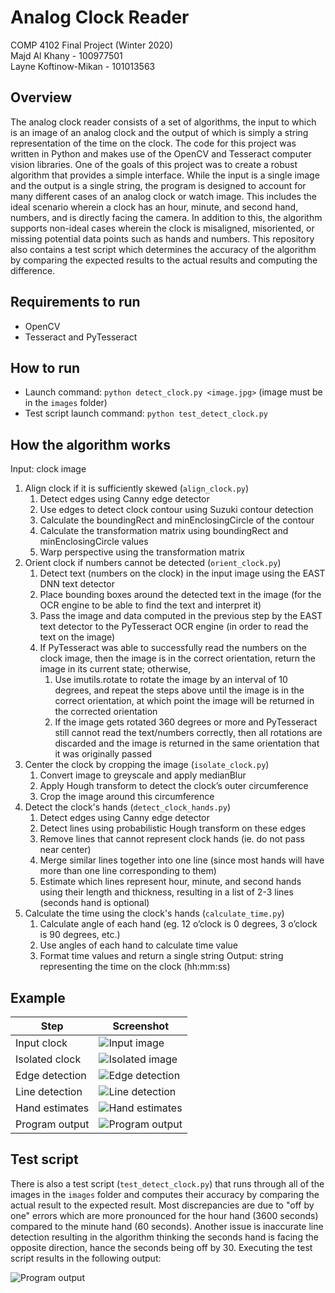 # Analog Clock Reader
COMP 4102 Final Project (Winter 2020)  
Majd Al Khany - 100977501  
Layne Koftinow-Mikan - 101013563

## Overview
The analog clock reader consists of a set of algorithms, the input to which is an image of an analog clock and the output of which is simply a string representation of the time on the clock. The code for this project was written in Python and makes use of the OpenCV and Tesseract computer vision libraries. One of the goals of this project was to create a robust algorithm that provides a simple interface. While the input is a single image and the output is a single string, the program is designed to account for many different cases of an analog clock or watch image. This includes the ideal scenario wherein a clock has an hour, minute, and second hand, numbers, and is directly facing the camera. In addition to this, the algorithm supports non-ideal cases wherein the clock is misaligned, misoriented, or missing potential data points such as hands and numbers. This repository also contains a test script which determines the accuracy of the algorithm by comparing the expected results to the actual results and computing the difference.

## Requirements to run
- OpenCV
- Tesseract and PyTesseract

## How to run
- Launch command: `python detect_clock.py <image.jpg>` (image must be in the `images` folder)
- Test script launch command: `python test_detect_clock.py`

## How the algorithm works
Input: clock image
1. Align clock if it is sufficiently skewed (`align_clock.py`)
    1. Detect edges using Canny edge detector
    2. Use edges to detect clock contour using Suzuki contour detection
    3. Calculate the boundingRect and minEnclosingCircle of the contour
    4. Calculate the transformation matrix using boundingRect and minEnclosingCircle values
    5. Warp perspective using the transformation matrix
2. Orient clock if numbers cannot be detected (`orient_clock.py`)
    1. Detect text (numbers on the clock) in the input image using the EAST DNN text detector
    2. Place bounding boxes around the detected text in the image (for the OCR engine to be able to find the text and interpret it)
    3. Pass the image and data computed in the previous step by the EAST text detector to the PyTesseract OCR engine (in order to read the text on the image)
    4. If PyTesseract was able to successfully read the numbers on the clock image, then the image is in the correct orientation, return the image in its current state; otherwise,
        1. Use imutils.rotate to rotate the image by an interval of 10 degrees, and repeat the steps above until the image is in the correct orientation, at which point the image will be returned in the corrected orientation
        2. If the image gets rotated 360 degrees or more and PyTesseract still cannot read the text/numbers correctly, then all rotations are discarded and the image is returned in the same orientation that it was originally passed
3. Center the clock by cropping the image (`isolate_clock.py`)
    1. Convert image to greyscale and apply medianBlur
    2. Apply Hough transform to detect the clock’s outer circumference
    3. Crop the image around this circumference
4. Detect the clock's hands (`detect_clock_hands.py`)
    1. Detect edges using Canny edge detector
    2. Detect lines using probabilistic Hough transform on these edges
    3. Remove lines that cannot represent clock hands (ie. do not pass near center)
    4. Merge similar lines together into one line (since most hands will have more than one line corresponding to them)
    5. Estimate which lines represent hour, minute, and second hands using their length and thickness, resulting in a list of 2-3 lines (seconds hand is optional)
5. Calculate the time using the clock's hands (`calculate_time.py`)
    1. Calculate angle of each hand (eg. 12 o’clock is 0 degrees, 3 o’clock is 90 degrees, etc.)
    2. Use angles of each hand to calculate time value
    3. Format time values and return a single string
Output: string representing the time on the clock (hh:mm:ss)

## Example
Step | Screenshot
------------ | -------------
Input clock | ![Input image](https://github.com/majdalkhany/analog-clock-reader/blob/master/README_images/img1.png)
Isolated clock | ![Isolated image](https://github.com/majdalkhany/analog-clock-reader/blob/master/README_images/img2.png)
Edge detection | ![Edge detection](https://github.com/majdalkhany/analog-clock-reader/blob/master/README_images/img3.png)
Line detection | ![Line detection](https://github.com/majdalkhany/analog-clock-reader/blob/master/README_images/img4.png)
Hand estimates | ![Hand estimates](https://github.com/majdalkhany/analog-clock-reader/blob/master/README_images/img5.png)
Program output | ![Program output](https://github.com/majdalkhany/analog-clock-reader/blob/master/README_images/img6.png)

## Test script
There is also a test script (`test_detect_clock.py`) that runs through all of the images in the `images` folder and computes their accuracy by comparing the actual result to the expected result. Most discrepancies are due to "off by one" errors which are more pronounced for the hour hand (3600 seconds) compared to the minute hand (60 seconds). Another issue is inaccurate line detection resulting in the algorithm thinking the seconds hand is facing the opposite direction, hance the seconds being off by 30. Executing the test script results in the following output:

![Program output](https://github.com/majdalkhany/analog-clock-reader/blob/master/README_images/img7.png)
